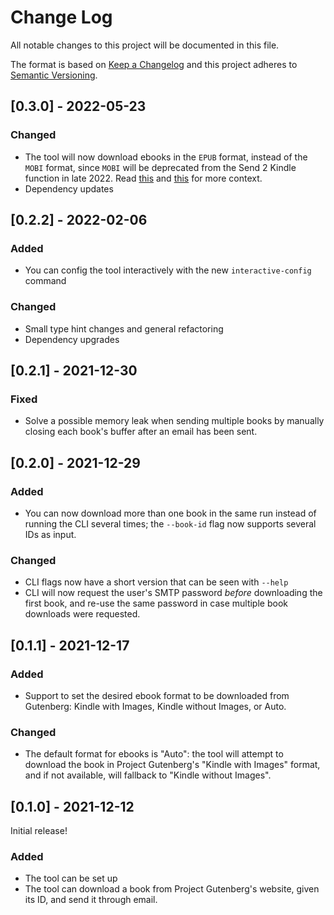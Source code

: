 
# Change Log

All notable changes to this project will be documented in this file.

The format is based on [Keep a Changelog](http://keepachangelog.com/)
and this project adheres to [Semantic Versioning](http://semver.org/).

## [0.3.0] - 2022-05-23

### Changed

- The tool will now download ebooks in the `EPUB` format, instead of the `MOBI` format, since `MOBI` will be deprecated from the Send 2 Kindle function in late 2022. Read [this](https://www.amazon.com/sendtokindle/email) and [this](https://www.amazon.com/gp/help/customer/display.html?nodeId=G5WYD9SAF7PGXRNA) for more context.
- Dependency updates

## [0.2.2] - 2022-02-06

### Added

- You can config the tool interactively with the new `interactive-config` command

### Changed

- Small type hint changes and general refactoring
- Dependency upgrades

## [0.2.1] - 2021-12-30

### Fixed

- Solve a possible memory leak when sending multiple books by manually closing each book's buffer after an email has been sent.

## [0.2.0] - 2021-12-29

### Added

- You can now download more than one book in the same run instead of running the CLI several times; the `--book-id` flag now supports several IDs as input.

### Changed

- CLI flags now have a short version that can be seen with `--help`
- CLI will now request the user's SMTP password _before_ downloading the first book, and re-use the same password in case multiple book downloads were requested.

## [0.1.1] - 2021-12-17

### Added

- Support to set the desired ebook format to be downloaded from Gutenberg: Kindle with Images, Kindle without Images, or Auto.

### Changed

- The default format for ebooks is "Auto": the tool will attempt to download the book in Project Gutenberg's "Kindle with Images" format, and if not available, will fallback to "Kindle without Images".

## [0.1.0] - 2021-12-12

Initial release!

### Added

- The tool can be set up
- The tool can download a book from Project Gutenberg's website, given its ID, and send it through email.
